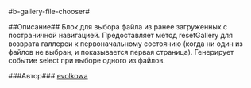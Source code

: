 #b-gallery-file-chooser#

##Описание##
Блок для выбора файла из ранее загруженных с постраничной навигацией.
Предоставляет метод resetGallery для возврата галлереи к первоначальному
состоянию (когда ни один из файлов не выбран, и показывается первая страница).
Генерирует событие select при выборе одного из файлов.

###Автор###
[evolkowa](https://staff.yandex-team.ru/evolkowa)

